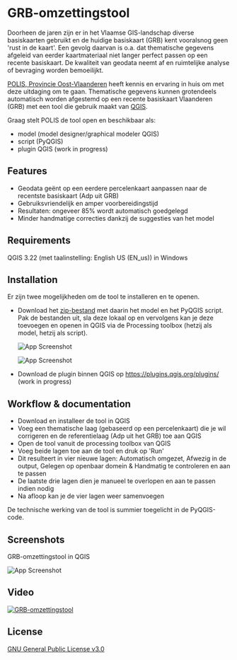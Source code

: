 # GRB-omzettingstool

Doorheen de jaren zijn er in het Vlaamse GIS-landschap diverse basiskaarten gebruikt en de huidige basiskaart (GRB) kent vooralsnog geen 'rust in de kaart'. Een gevolg daarvan is o.a. dat thematische gegevens afgeleid van eerder kaartmateriaal niet langer perfect passen op een recente basiskaart. De kwaliteit van geodata neemt af en ruimtelijke analyse of bevraging worden bemoeilijkt.

[POLIS, Provincie Oost-Vlaanderen](https://oost-vlaanderen.be/bestuur-en-regio/wat-doet-het-provinciebestuur/e-government.html) heeft kennis en ervaring in huis om met deze uitdaging om te gaan. Thematische gegevens kunnen grotendeels automatisch worden afgestemd op een recente basiskaart Vlaanderen (GRB) met een tool die gebruik maakt van [QGIS](https://qgis.org).

Graag stelt POLIS de tool open en beschikbaar als:

- model (model designer/graphical modeler QGIS)
- script (PyQGIS)
- plugin QGIS (work in progress)

## Features

- Geodata geënt op een eerdere percelenkaart aanpassen naar de recentste basiskaart (Adp uit GRB)
- Gebruiksvriendelijk en amper voorbereidingstijd
- Resultaten: ongeveer 85% wordt automatisch goedgelegd
- Minder handmatige correcties dankzij de suggesties van het model

## Requirements

QGIS 3.22 (met taalinstelling: English US (EN_us)) in Windows

## Installation

Er zijn twee mogelijkheden om de tool te installeren en te openen.

- Download het [zip-bestand](https://github.com/POLIS-Provincie-Oost-Vlaanderen/GRB-omzettingstool/blob/main/GRB-omzettingstool.zip) met daarin het model en het PyQGIS script. Pak de bestanden uit, sla deze lokaal op en vervolgens kan je deze toevoegen en openen in QGIS via de Processing toolbox (hetzij als model, hetzij als script).

  ![App Screenshot](https://i.postimg.cc/sx6TP25L/image.png)
  
  ![App Screenshot](https://i.postimg.cc/7hRytjrq/Knipsel0.jpg)

- Download de plugin binnen QGIS op https://plugins.qgis.org/plugins/ (work in progress)
  
## Workflow & documentation

- Download en installeer de tool in QGIS
- Voeg een thematische laag (gebaseerd op een percelenkaart) die je wil corrigeren en de referentielaag (Adp uit het GRB) toe aan QGIS
- Open de tool vanuit de processing toolbox van QGIS
- Voeg beide lagen toe aan de tool en druk op 'Run'
- Dit resulteert in vier nieuwe lagen: Automatisch omgezet, Afwezig in de output, Gelegen op openbaar domein & Handmatig te controleren en aan te passen
- De laatste drie lagen dien je manueel te overlopen en aan te passen indien nodig
- Na afloop kan je de vier lagen weer samenvoegen

De technische werking van de tool is summier toegelicht in de PyQGIS-code.

## Screenshots

GRB-omzettingstool in QGIS

![App Screenshot](https://i.postimg.cc/C19npTC2/image.png)

## Video

[![GRB-omzettingstool](https://i.postimg.cc/2y5Kt5N4/image.png)](https://vimeo.com/816806441 "GRB-omzettingstool")

## License

[GNU General Public License v3.0](https://www.gnu.org/licenses/gpl-3.0.html)

